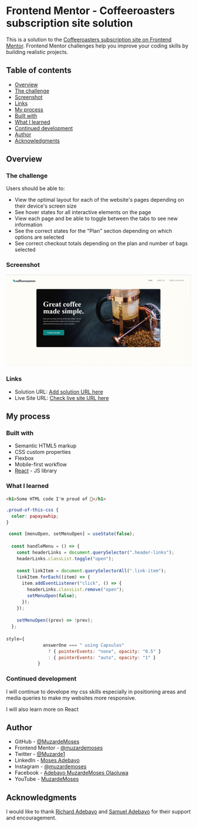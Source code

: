 # Frontend Mentor - Coffeeroasters subscription site solution

This is a solution to the [Coffeeroasters subscription site on Frontend Mentor](https://www.frontendmentor.io/challenges/). Frontend Mentor challenges help you improve your coding skills by building realistic projects.

## Table of contents

- [Overview](#overview)
- [The challenge](#the-challenge)
- [Screenshot](#screenshot)
- [Links](#links)
- [My process](#my-process)
- [Built with](#built-with)
- [What I learned](#what-i-learned)
- [Continued development](#continued-development)
- [Author](#author)
- [Acknowledgments](#acknowledgments)

## Overview

### The challenge

Users should be able to:

- View the optimal layout for each of the website's pages depending on their device's screen size
- See hover states for all interactive elements on the page
- View each page and be able to toggle between the tabs to see new information
- See the correct states for the "Plan" section depending on which options are selected
- See correct checkout totals depending on the plan and number of bags selected

### Screenshot

![](./src/coffee-roasters.JPG)

### Links

- Solution URL: [Add solution URL here](https://github.com/muzardemoses/Coffeeroasters-subscription-site-solution)
- Live Site URL: [Check live site URL here](https://coffeeroasters-subscription-site-muza.netlify.app/)

## My process

### Built with

- Semantic HTML5 markup
- CSS custom properties
- Flexbox
- Mobile-first workflow
- [React](https://reactjs.org/) - JS library

### What I learned

```html
<h1>Some HTML code I'm proud of 🎉</h1>
```

```css
.proud-of-this-css {
  color: papayawhip;
}
```

```js
 const [menuOpen, setMenuOpen] = useState(false);

  const handleMenu = () => {
    const headerLinks = document.querySelector(".header-links");
    headerLinks.classList.toggle("open");

    const linkItem = document.querySelectorAll(".link-item");
    linkItem.forEach((item) => {
      item.addEventListener("click", () => {
        headerLinks.classList.remove("open");
        setMenuOpen(false);
      });
    });

    setMenuOpen((prev) => !prev);
  };

style={
              answerOne === " using Capsules"
                ? { pointerEvents: "none", opacity: "0.5" }
                : { pointerEvents: "auto", opacity: "1" }
            }


```

### Continued development

I will continue to develope my css skills especially in positioning areas and media queries to make my websites more responsive.

I will also learn more on React

## Author

- GitHub - [@MuzardeMoses](https://github.com/MuzardeMoses)
- Frontend Mentor - [@muzardemoses](https://www.frontendmentor.io/profile/muzardemoses)
- Twitter - [@Muzarde1](https://www.twitter.com/Muzarde1)
- LinkedIn - [Moses Adebayo](https://www.linkedin.com/in/muzardemoses/)
- Instagram - [@muzardemoses](https://www.instagram.com/ademuzardemoses/)
- Facebook - [Adebayo MuzardeMoses Olaoluwa ](https://facebook.com/ademuzardemoses)
- YouTube - [MuzardeMoses](https://www.youtube.com/channel/UCg4W7cbWu6dW_8oJEHWaP9w)

## Acknowledgments

I would like to thank [Richard Adebayo](https://www.linkedin.com/in/richardebrain/) and [Samuel Adebayo](https://www.linkedin.com/in/sambayo/) for their support and encouragement.


